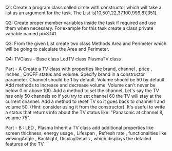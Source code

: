 Q1: Create a program class called circle with constructor which will take a list as an argument for the task. The List is[10,501,22,37,100,999,87,351].

Q2: Create proper member variables inside the task if required and use them when necessary. For example for this task create a class private variable named pi=3.141.

Q3: From the given List create two class Methods Area and Perimeter which will be going to calculate the Area and Perimeter.

Q4:
TVClass - Base class
LedTV class
PlasmaTV class

Part - A
Create a TV class with properties like brand, channel , price , inches , OnOFF status and volume.  Specify brand in a constructor parameter.
Channel should be 1 by default. Volume should be 50 by default.
Add methods to increase and decrease volume. Volume can't never be below 0 or above 100.
Add a method to set the channel. Let's say the TV has only 50 channels so if you try  to set channel 60 the TV will stay at the current channel.
Add a method to reset TV so it goes back to channel 1 and volume 50. (Hint: consider using it from the constructor).
It's useful to write a status that returns info about the TV status  like: "Panasonic at channel 8, volume 75".

Part - B : LED , Plasma
Inherit a TV class add additional properties like screen thickness, energy usage ,  Lifespan , Refresh rate , functionalities like viewingAngle , Backlight, DisplayDetails ,
which displays the detailed features of the TV
